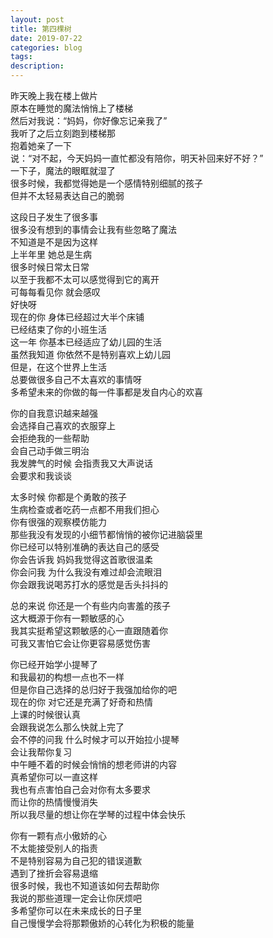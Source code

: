 ```yaml
---
layout: post
title: 第四棵树
date: 2019-07-22
categories: blog
tags: 
description: 
---
```


昨天晚上我在楼上做片  
原本在睡觉的魔法悄悄上了楼梯  
然后对我说：“妈妈，你好像忘记亲我了”  
我听了之后立刻跑到楼梯那  
抱着她亲了一下  
说：“对不起，今天妈妈一直忙都没有陪你，明天补回来好不好？”  
一下子，魔法的眼眶就湿了  
很多时候，我都觉得她是一个感情特别细腻的孩子  
但并不太轻易表达自己的脆弱  

这段日子发生了很多事  
很多没有想到的事情会让我有些忽略了魔法  
不知道是不是因为这样  
上半年里 她总是生病  
很多时候日常太日常  
以至于我都不太可以感觉得到它的离开  
可每每看见你 就会感叹  
好快呀  
现在的你 身体已经超过大半个床铺  
已经结束了你的小班生活  
这一年 你基本已经适应了幼儿园的生活  
虽然我知道 你依然不是特别喜欢上幼儿园  
但是，在这个世界上生活  
总要做很多自己不太喜欢的事情呀  
多希望未来的你做的每一件事都是发自内心的欢喜  

你的自我意识越来越强  
会选择自己喜欢的衣服穿上  
会拒绝我的一些帮助  
会自己动手做三明治  
我发脾气的时候 会指责我又大声说话  
会要求和我谈谈  

太多时候 你都是个勇敢的孩子  
生病检查或者吃药一点都不用我们担心  
你有很强的观察模仿能力  
那些我没有发现的小细节都悄悄的被你记进脑袋里  
你已经可以特别准确的表达自己的感受  
你会告诉我 妈妈我觉得这首歌很温柔  
你会问我 为什么我没有难过却会流眼泪  
你会跟我说喝苏打水的感觉是舌头抖抖的  

总的来说 你还是一个有些内向害羞的孩子  
这大概源于你有一颗敏感的心  
我其实挺希望这颗敏感的心一直跟随着你  
可我又害怕它会让你更容易感觉伤害  

你已经开始学小提琴了  
和我最初的构想一点也不一样  
但是你自己选择的总归好于我强加给你的吧  
现在的你 对它还是充满了好奇和热情  
上课的时候很认真  
会跟我说怎么那么快就上完了  
会不停的问我 什么时候才可以开始拉小提琴  
会让我帮你复习  
中午睡不着的时候会悄悄的想老师讲的内容  
真希望你可以一直这样  
我也有点害怕自己会对你有太多要求  
而让你的热情慢慢消失  
所以我尽量的想让你在学琴的过程中体会快乐  

你有一颗有点小傲娇的心  
不太能接受别人的指责  
不是特别容易为自己犯的错误道歉  
遇到了挫折会容易退缩  
很多时候，我也不知道该如何去帮助你  
我说的那些道理一定会让你厌烦吧  
多希望你可以在未来成长的日子里  
自己慢慢学会将那颗傲娇的心转化为积极的能量  








    

 

